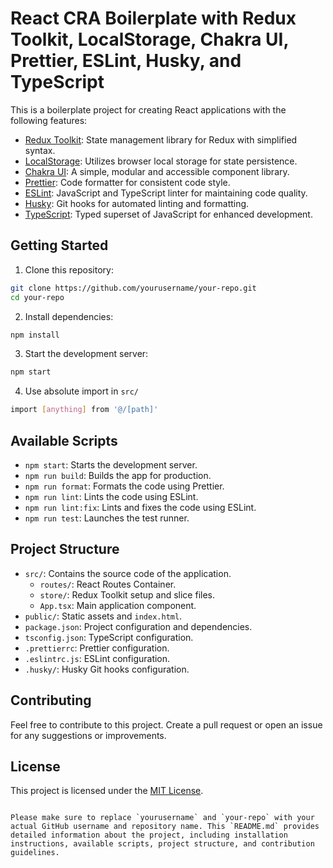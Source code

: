 

# React CRA Boilerplate with Redux Toolkit, LocalStorage, Chakra UI, Prettier, ESLint, Husky, and TypeScript

This is a boilerplate project for creating React applications with the following features:

- [Redux Toolkit](https://redux-toolkit.js.org/): State management library for Redux with simplified syntax.
- [LocalStorage](https://developer.mozilla.org/en-US/docs/Web/API/Window/localStorage): Utilizes browser local storage for state persistence.
- [Chakra UI](https://chakra-ui.com/): A simple, modular and accessible component library.
- [Prettier](https://prettier.io/): Code formatter for consistent code style.
- [ESLint](https://eslint.org/): JavaScript and TypeScript linter for maintaining code quality.
- [Husky](https://typicode.github.io/husky): Git hooks for automated linting and formatting.
- [TypeScript](https://www.typescriptlang.org/): Typed superset of JavaScript for enhanced development.

## Getting Started

1. Clone this repository:

```bash
git clone https://github.com/yourusername/your-repo.git
cd your-repo
```

2. Install dependencies:

```bash
npm install
```

3. Start the development server:

```bash
npm start
```
4. Use absolute import in `src/`
```bash
import [anything] from '@/[path]'
```

## Available Scripts

- `npm start`: Starts the development server.
- `npm run build`: Builds the app for production.
- `npm run format`: Formats the code using Prettier.
- `npm run lint`: Lints the code using ESLint.
- `npm run lint:fix`: Lints and fixes the code using ESLint.
- `npm run test`: Launches the test runner.

## Project Structure

- `src/`: Contains the source code of the application.
  - `routes/`: React Routes Container.
  - `store/`: Redux Toolkit setup and slice files.
  - `App.tsx`: Main application component.
- `public/`: Static assets and `index.html`.
- `package.json`: Project configuration and dependencies.
- `tsconfig.json`: TypeScript configuration.
- `.prettierrc`: Prettier configuration.
- `.eslintrc.js`: ESLint configuration.
- `.husky/`: Husky Git hooks configuration.
  

## Contributing

Feel free to contribute to this project. Create a pull request or open an issue for any suggestions or improvements.

## License

This project is licensed under the [MIT License](LICENSE).
```

Please make sure to replace `yourusername` and `your-repo` with your actual GitHub username and repository name. This `README.md` provides detailed information about the project, including installation instructions, available scripts, project structure, and contribution guidelines.
